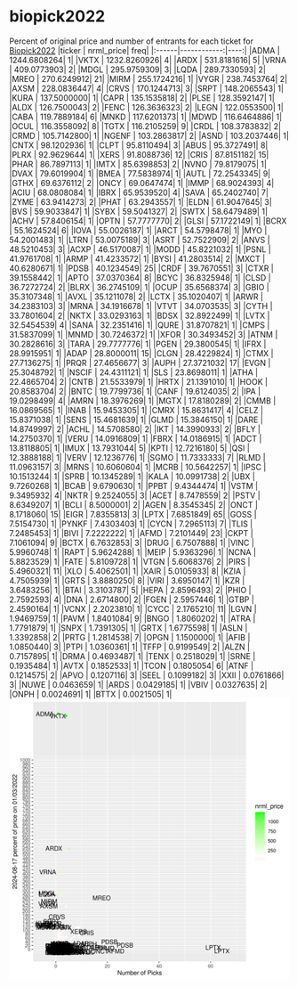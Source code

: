 # biopick2022
Percent of original price and number of entrants for each ticket for [Biopick2022](https://twitter.com/hashtag/Biopick2022)
|ticker |   nrml_price| freq|
|:------|------------:|----:|
|ADMA   | 1244.6808264|    1|
|VKTX   | 1232.8260926|    4|
|ARDX   |  531.8181616|    5|
|VRNA   |  409.0773903|    2|
|MDGL   |  295.9759309|    3|
|LQDA   |  289.7330593|    2|
|MREO   |  270.6249912|   21|
|MIRM   |  255.1724216|    1|
|VYGR   |  238.7453764|    2|
|AXSM   |  228.0836447|    4|
|CRVS   |  170.1244713|    3|
|SRPT   |  148.2065543|    1|
|KURA   |  137.5000000|    1|
|CAPR   |  135.1535818|    2|
|PLSE   |  128.3592147|    1|
|ALDX   |  126.7500043|    2|
|FENC   |  126.3636323|    2|
|LEGN   |  122.0553500|    1|
|CABA   |  119.7889184|    6|
|MNKD   |  117.6201373|    1|
|MDWD   |  116.6464886|    1|
|OCUL   |  116.3558092|    8|
|TGTX   |  116.2105259|    9|
|CRDL   |  108.3783832|    2|
|CRMD   |  105.7142800|    1|
|NGENF  |  103.2863817|    2|
|ASND   |  103.2037446|    1|
|CNTX   |   98.1202936|    1|
|CLPT   |   95.8110494|    3|
|ABUS   |   95.3727491|    8|
|PLRX   |   92.9629644|    1|
|XERS   |   91.8088736|   12|
|CRIS   |   87.8151182|   15|
|PHAR   |   86.7897113|    1|
|IMTX   |   85.6398853|    2|
|NVNO   |   79.8179075|    1|
|DVAX   |   79.6019904|    1|
|BMEA   |   77.5838974|    1|
|AUTL   |   72.2543345|    9|
|GTHX   |   69.6376112|    2|
|ONCY   |   69.0647474|    1|
|IMMP   |   68.9024393|    4|
|ACIU   |   68.0808084|    1|
|IBRX   |   65.9539520|    4|
|SAVA   |   65.2402740|    7|
|ZYME   |   63.9414273|    2|
|PHAT   |   63.2943557|    1|
|ELDN   |   61.9047645|    3|
|BVS    |   59.9033847|    1|
|SYBX   |   59.5041327|    2|
|SWTX   |   58.6479489|    1|
|ACHV   |   57.8406154|    1|
|OPTN   |   57.7777770|    2|
|GLSI   |   57.1722149|    1|
|BCRX   |   55.1624524|    6|
|IOVA   |   55.0026187|    1|
|ARCT   |   54.5798478|    1|
|MYO    |   54.2001483|    1|
|LTRN   |   53.0075189|    3|
|ASRT   |   52.7522909|    2|
|ANVS   |   48.5210453|    3|
|ACXP   |   46.5170087|    1|
|MODD   |   45.8221032|    1|
|PSNL   |   41.9761708|    1|
|ARMP   |   41.4233572|    1|
|BYSI   |   41.2803514|    2|
|MXCT   |   40.6280671|    1|
|PDSB   |   40.1234549|   25|
|CRDF   |   39.7670551|    3|
|CTXR   |   39.1558442|    1|
|APTO   |   37.0370364|    8|
|BCYC   |   36.8325948|    1|
|CLSD   |   36.7272724|    2|
|BLRX   |   36.2745109|    1|
|OCUP   |   35.6568374|    3|
|GBIO   |   35.3107348|    1|
|AVXL   |   35.1211078|    2|
|LCTX   |   35.1020407|    1|
|ARWR   |   34.2383103|    3|
|MRNA   |   34.1916678|    1|
|VTVT   |   34.0703535|    3|
|CYTH   |   33.7801604|    2|
|NKTX   |   33.0293163|    1|
|BDSX   |   32.8922499|    1|
|LVTX   |   32.5454539|    4|
|SANA   |   32.2351416|    1|
|QURE   |   31.8707821|    1|
|CMPS   |   31.5837099|    1|
|MNMD   |   30.7246372|    1|
|XFOR   |   30.3493452|    3|
|ATNM   |   30.2828616|    3|
|TARA   |   29.7777776|    1|
|PGEN   |   29.3800545|    1|
|IFRX   |   28.9915951|    1|
|ADAP   |   28.8000011|   15|
|CLGN   |   28.4229824|    1|
|CTMX   |   27.7136275|    1|
|PRQR   |   27.4656677|    3|
|AUPH   |   27.3721032|   17|
|EVGN   |   25.3048792|    1|
|NSCIF  |   24.4311121|    1|
|SLS    |   23.8698011|    1|
|ATHA   |   22.4865704|    2|
|CNTB   |   21.5533979|    1|
|HRTX   |   21.1391010|    1|
|HOOK   |   20.8583704|    2|
|BNTC   |   19.7799736|    1|
|CANF   |   19.6124035|    2|
|IPA    |   19.0298499|    4|
|AMRN   |   18.3976269|    1|
|MGTX   |   17.8180289|    2|
|CMMB   |   16.0869565|    1|
|INAB   |   15.9453305|    1|
|CMRX   |   15.8631417|    4|
|CELZ   |   15.8371038|    1|
|SENS   |   15.4681639|    1|
|GLMD   |   15.3846150|    1|
|DARE   |   14.8749997|    2|
|ACHL   |   14.5708580|    2|
|IKT    |   14.3990933|    2|
|BFLY   |   14.2750370|    1|
|VERU   |   14.0916809|    1|
|FBRX   |   14.0186915|    1|
|ADCT   |   13.8118805|    1|
|IMUX   |   13.7931044|    5|
|KPTI   |   12.7216180|    5|
|QSI    |   12.3888188|    1|
|VERV   |   12.1236776|    1|
|SGMO   |   11.7333333|    7|
|RLMD   |   11.0963157|    3|
|MRNS   |   10.6060604|    1|
|MCRB   |   10.5642257|    1|
|IPSC   |   10.1513244|    1|
|SPRB   |   10.1345289|    1|
|KALA   |   10.0991738|    2|
|UBX    |    9.7260268|    1|
|BCAB   |    9.6790630|    1|
|PPBT   |    9.4344474|    1|
|VSTM   |    9.3495932|    4|
|NKTR   |    9.2524055|    3|
|ACET   |    8.7478559|    2|
|PSTV   |    8.6349207|    1|
|BCLI   |    8.5000001|    2|
|AGEN   |    8.3545345|    2|
|ONCT   |    8.1718060|   15|
|EIGR   |    7.8355813|    3|
|LPTX   |    7.6851849|   65|
|GOSS   |    7.5154730|    1|
|PYNKF  |    7.4303403|    1|
|CYCN   |    7.2965113|    7|
|TLIS   |    7.2485453|    1|
|BIVI   |    7.2222222|    1|
|AFMD   |    7.2101449|   23|
|CKPT   |    7.1061094|    9|
|BCTX   |    6.7632853|    3|
|DRUG   |    6.7507888|    1|
|VINC   |    5.9960748|    1|
|RAPT   |    5.9624288|    1|
|MEIP   |    5.9363296|    1|
|NCNA   |    5.8823529|    1|
|FATE   |    5.8109728|    1|
|VTGN   |    5.6068376|    2|
|PIRS   |    5.4960321|   11|
|XLO    |    5.4062501|    1|
|XAIR   |    5.0105933|    8|
|KZIA   |    4.7505939|    1|
|GRTS   |    3.8880250|    8|
|VIRI   |    3.6950147|    1|
|KZR    |    3.6483256|    1|
|BTAI   |    3.3103787|    5|
|HEPA   |    2.8596493|    2|
|PHIO   |    2.7592593|    4|
|DNA    |    2.6714800|    2|
|FGEN   |    2.5957446|    1|
|GTBP   |    2.4590164|    1|
|VCNX   |    2.2023810|    1|
|CYCC   |    2.1765210|   11|
|LGVN   |    1.9469759|    1|
|PAVM   |    1.8401084|    9|
|BNGO   |    1.8060202|    1|
|ATRA   |    1.7791879|    1|
|SNPX   |    1.7391305|    1|
|GRTX   |    1.6775598|    1|
|ASLN   |    1.3392858|    2|
|PRTG   |    1.2814538|    7|
|OPGN   |    1.1500000|    1|
|AFIB   |    1.0850440|    3|
|PTPI   |    1.0360361|    1|
|TFFP   |    0.9199549|    2|
|ALZN   |    0.7157895|    1|
|DRMA   |    0.4693487|    1|
|TENX   |    0.2518029|    1|
|SRNE   |    0.1935484|    1|
|AVTX   |    0.1852533|    1|
|TCON   |    0.1805054|    6|
|ATNF   |    0.1214575|    2|
|APVO   |    0.1207116|    3|
|SEEL   |    0.1099182|    3|
|XXII   |    0.0761866|    3|
|NUWE   |    0.0463659|    1|
|ARDS   |    0.0429185|    1|
|VBIV   |    0.0327635|    2|
|ONPH   |    0.0024691|    1|
|BTTX   |    0.0021505|    1|
![retvspicks](biopicks.png?raw=true)
